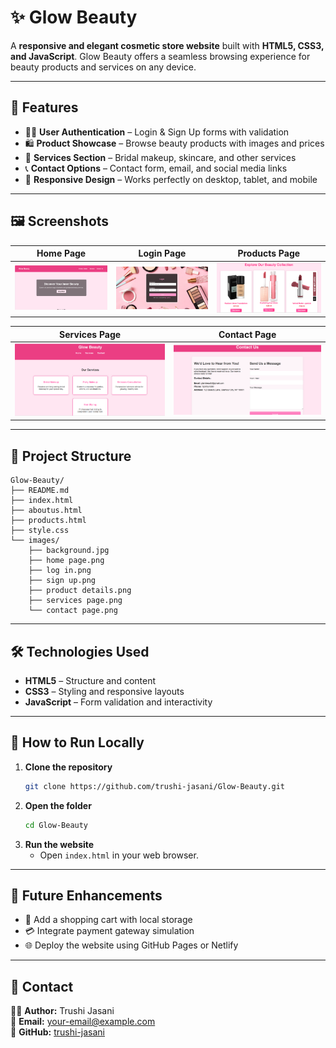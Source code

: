 # ✨ Glow Beauty  

A **responsive and elegant cosmetic store website** built with **HTML5, CSS3, and JavaScript**. Glow Beauty offers a seamless browsing experience for beauty products and services on any device.  

---

## 🌟 Features  

- 👩‍💻 **User Authentication** – Login & Sign Up forms with validation  
- 🛍️ **Product Showcase** – Browse beauty products with images and prices  
- 💅 **Services Section** – Bridal makeup, skincare, and other services  
- 📞 **Contact Options** – Contact form, email, and social media links  
- 📱 **Responsive Design** – Works perfectly on desktop, tablet, and mobile  

---

## 🖼️ Screenshots  

| Home Page                        | Login Page                       | Products Page                       |
|----------------------------------|---------------------------------|------------------------------------|
| ![Home Page](images/home%20page.png) | ![Login Page](images/log%20in.png) | ![Products](images/product%20details.png) |

| Services Page                     | Contact Page                     |
|----------------------------------|---------------------------------|
| ![Services](images/services%20page.png) | ![Contact](images/contact%20page.png) |

---

## 📂 Project Structure  

```
Glow-Beauty/
├── README.md
├── index.html
├── aboutus.html
├── products.html
├── style.css
└── images/
    ├── background.jpg
    ├── home page.png
    ├── log in.png
    ├── sign up.png
    ├── product details.png
    ├── services page.png
    └── contact page.png
```

---

## 🛠️ Technologies Used  

- **HTML5** – Structure and content  
- **CSS3** – Styling and responsive layouts  
- **JavaScript** – Form validation and interactivity  

---

## 🚀 How to Run Locally  

1. **Clone the repository**  
   ```bash
   git clone https://github.com/trushi-jasani/Glow-Beauty.git
   ```
2. **Open the folder**  
   ```bash
   cd Glow-Beauty
   ```
3. **Run the website**  
   - Open `index.html` in your web browser.  

---

## 📌 Future Enhancements  

- 🛒 Add a shopping cart with local storage  
- 💳 Integrate payment gateway simulation  
- 🌐 Deploy the website using GitHub Pages or Netlify  

---

## 📧 Contact  

💁‍♀️ **Author:** Trushi Jasani  
📩 **Email:** your-email@example.com  
🔗 **GitHub:** [trushi-jasani](https://github.com/trushi-jasani)  
